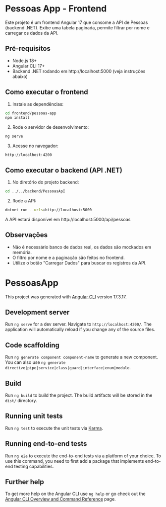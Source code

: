 # Pessoas App - Frontend

Este projeto é um frontend Angular 17 que consome a API de Pessoas (backend .NET). Exibe uma tabela paginada, permite filtrar por nome e carregar os dados da API.

## Pré-requisitos
- Node.js 18+
- Angular CLI 17+
- Backend .NET rodando em http://localhost:5000 (veja instruções abaixo)

## Como executar o frontend

1. Instale as dependências:

```bash
cd frontend/pessoas-app
npm install
```

2. Rode o servidor de desenvolvimento:

```bash
ng serve
```

3. Acesse no navegador:

```
http://localhost:4200
```

## Como executar o backend (API .NET)

1. No diretório do projeto backend:

```bash
cd ../../backend/PessoasApI
```

2. Rode a API:

```bash
dotnet run --urls=http://localhost:5000
```

A API estará disponível em http://localhost:5000/api/pessoas

## Observações
- Não é necessário banco de dados real, os dados são mockados em memória.
- O filtro por nome e a paginação são feitos no frontend.
- Utilize o botão "Carregar Dados" para buscar os registros da API.

# PessoasApp

This project was generated with [Angular CLI](https://github.com/angular/angular-cli) version 17.3.17.

## Development server

Run `ng serve` for a dev server. Navigate to `http://localhost:4200/`. The application will automatically reload if you change any of the source files.

## Code scaffolding

Run `ng generate component component-name` to generate a new component. You can also use `ng generate directive|pipe|service|class|guard|interface|enum|module`.

## Build

Run `ng build` to build the project. The build artifacts will be stored in the `dist/` directory.

## Running unit tests

Run `ng test` to execute the unit tests via [Karma](https://karma-runner.github.io).

## Running end-to-end tests

Run `ng e2e` to execute the end-to-end tests via a platform of your choice. To use this command, you need to first add a package that implements end-to-end testing capabilities.

## Further help

To get more help on the Angular CLI use `ng help` or go check out the [Angular CLI Overview and Command Reference](https://angular.io/cli) page.
